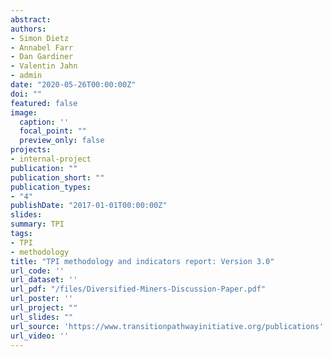 ```yaml
---
abstract: 
authors:
- Simon Dietz
- Annabel Farr
- Dan Gardiner
- Valentin Jahn
- admin
date: "2020-05-26T00:00:00Z"
doi: ""
featured: false
image:
  caption: ''
  focal_point: ""
  preview_only: false
projects:
- internal-project
publication: ""
publication_short: ""
publication_types:
- "4"
publishDate: "2017-01-01T00:00:00Z"
slides: 
summary: TPI
tags:
- TPI
- methodology
title: "TPI methodology and indicators report: Version 3.0"
url_code: ''
url_dataset: ''
url_pdf: "/files/Diversified-Miners-Discussion-Paper.pdf"
url_poster: ''
url_project: ""
url_slides: ""
url_source: 'https://www.transitionpathwayinitiative.org/publications'
url_video: ''
---
```

